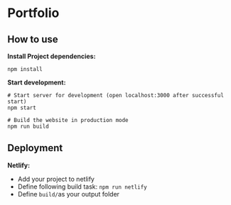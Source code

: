 # Portfolio

## How to use

**Install Project dependencies:**

```
npm install
```

**Start development:**

```
# Start server for development (open localhost:3000 after successful start)
npm start

# Build the website in production mode
npm run build
```

## Deployment

**Netlify:**

- Add your project to netlify
- Define following build task: `npm run netlify`
- Define `build/`as your output folder
